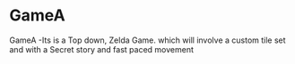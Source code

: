 # GameA
GameA -Its is a Top down, Zelda Game. which will involve a custom tile set and with a Secret story and fast paced movement

